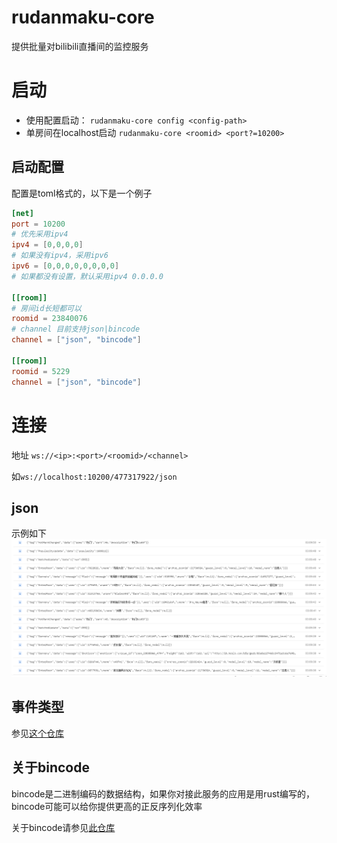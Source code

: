 # rudanmaku-core
提供批量对bilibili直播间的监控服务
# 启动
- 使用配置启动： `rudanmaku-core config <config-path>`
- 单房间在localhost启动 `rudanmaku-core <roomid> <port?=10200>`
## 启动配置
配置是toml格式的，以下是一个例子
```toml
[net]
port = 10200
# 优先采用ipv4
ipv4 = [0,0,0,0]
# 如果没有ipv4，采用ipv6
ipv6 = [0,0,0,0,0,0,0,0]
# 如果都没有设置，默认采用ipv4 0.0.0.0

[[room]]
# 房间id长短都可以
roomid = 23840076
# channel 目前支持json|bincode
channel = ["json", "bincode"]

[[room]]
roomid = 5229
channel = ["json", "bincode"]
```


# 连接
地址 `ws://<ip>:<port>/<roomid>/<channel>`

如`ws://localhost:10200/477317922/json`
## json
示例如下
![json示例](./.readme/example.png)
## 事件类型
参见[这个仓库](https://github.com/4t145/bilive-danmaku)

## 关于bincode
bincode是二进制编码的数据结构，如果你对接此服务的应用是用rust编写的，bincode可能可以给你提供更高的正反序列化效率

关于bincode请参见[此仓库](./https://github.com/bincode-org/bincode)
